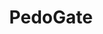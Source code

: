 ---
title: PedoGate
crosslinks:
- conspiracy
- The_Donald
- TopMindsOfReddit
- CoincidenceTheorist
- EnoughTrumpSpam
- RomeRules
- WikiLeaks
- Monsanto
- AMAAggregator
- pinealgate
- jarjarism
- China
- MandelaEffect
- HumansBeingBros
- PizzagateUncensored
---